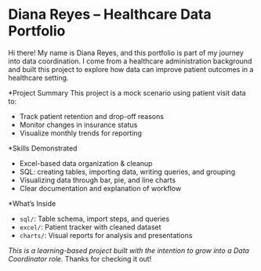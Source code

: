 # Diana Reyes – Healthcare Data Portfolio

Hi there! My name is Diana Reyes, and this portfolio is part of my journey into data coordination. I come from a healthcare administration background and built this project to explore how data can improve patient outcomes in a healthcare setting.

*Project Summary
This project is a mock scenario using patient visit data to:
- Track patient retention and drop-off reasons
- Monitor changes in insurance status
- Visualize monthly trends for reporting

*Skills Demonstrated
- Excel-based data organization & cleanup
- SQL: creating tables, importing data, writing queries, and grouping
- Visualizing data through bar, pie, and line charts
- Clear documentation and explanation of workflow

*What’s Inside
- `sql/`: Table schema, import steps, and queries
- `excel/`: Patient tracker with cleaned dataset
- `charts/`: Visual reports for analysis and presentations



*This is a learning-based project built with the intention to grow into a Data Coordinator role.* Thanks for checking it out!
